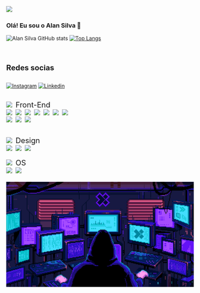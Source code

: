 <div style="display: inline-block; width: 130px;">
<img style="width:250px;" src="https://images-wixmp-ed30a86b8c4ca887773594c2.wixmp.com/f/6b40dadb-9903-4377-b45b-8fc93cec3d16/d7aa7pj-617b78e6-983a-4b32-8ef7-2c3b34a288f6.gif?token=eyJ0eXAiOiJKV1QiLCJhbGciOiJIUzI1NiJ9.eyJzdWIiOiJ1cm46YXBwOjdlMGQxODg5ODIyNjQzNzNhNWYwZDQxNWVhMGQyNmUwIiwiaXNzIjoidXJuOmFwcDo3ZTBkMTg4OTgyMjY0MzczYTVmMGQ0MTVlYTBkMjZlMCIsIm9iaiI6W1t7InBhdGgiOiJcL2ZcLzZiNDBkYWRiLTk5MDMtNDM3Ny1iNDViLThmYzkzY2VjM2QxNlwvZDdhYTdwai02MTdiNzhlNi05ODNhLTRiMzItOGVmNy0yYzNiMzRhMjg4ZjYuZ2lmIn1dXSwiYXVkIjpbInVybjpzZXJ2aWNlOmZpbGUuZG93bmxvYWQiXX0.Yuvj1lgQ3x1HnDbO0jxHdIV6wHdGXmcBgnu9cT7taeo"/>
</div>

###  Olá! Eu sou o Alan Silva 👋
<div style="display: inline-block width: 1000px" >

![Alan Silva GitHub stats](https://github-readme-stats.vercel.app/api?username=alandoscriativos&show_icons=true&theme=dracula&amp;langs_count=10&amp;layout=compact&amp;theme=react&amp;hide_border=true&amp;bg_color=0D1117&amp;title_color=ff8da4&amp;icon_color=eafaff)
[![Top Langs](https://github-readme-stats.vercel.app/api/top-langs/?username=anuraghazra&show_icons=true&theme=dracula&amp;langs_count=8&amp;layout=compact&amp;theme=react&amp;hide_border=true&amp;bg_color=0D1117&amp;title_color=ff8da4&amp;icon_color=eafaff)](https://github.com/alandoscriativos/github-readme-stats)

</div>
<div style="display: inline-block; width: 100%;"><br/>
    <h1 style="font-size: 20px;">Redes socias</h1>
</div>

[![Instagram](	https://img.shields.io/badge/Instagram-E4405F?style=for-the-badge&logo=instagram&logoColor=white)](https://www.instagram.com/alandoscriativos/)
[![Linkedin](https://img.shields.io/badge/LinkedIn-0077B5?style=for-the-badge&logo=linkedin&logoColor=white)](https://www.linkedin.com/in/alan-silva-442530204/)

<div>
<div><br/>
    <img style="width:30px; margin-right: 5px; text-decoration: none" src="https://camo.githubusercontent.com/f5128dd221dc39e229baac065fd162e0d37eba01cc5c620986868ec443f0eb63/68747470733a2f2f7374617469632e77696b69612e6e6f636f6f6b69652e6e65742f6c6f676f70656469612f696d616765732f322f32392f4d6963726f736f66745f5061696e745f4c6f676f5f253238313939382d323030312532395f253238416c7465726e61746976652532392e706e672f7265766973696f6e2f6c61746573742f7363616c652d746f2d77696474682d646f776e2f3235303f63623d3230323030383232323332363237"> <a style="text-decoration:none; font-size: 20px;">Front-End</a>
    <div style="display: flex; position: relative; width:100%">
<div style="display: inline-block; width: 600px">
    <img style="display: inline-block; margin-right: 5px"src="https://camo.githubusercontent.com/a45e830af871724261e20c06728e743099389d5db1a5614518eab84660e488f8/68747470733a2f2f696d672e736869656c64732e696f2f62616467652f48544d4c352d4533344632363f266c6f676f3d68746d6c35266c6f676f436f6c6f723d7768697465"/> 
    <img style="display: inline-block; margin-right: 5px"src="https://camo.githubusercontent.com/1b0ac17b21c4f92c8a9cf08cb05ac9dcf9ce46a070293fb6a114360cabc0cfd2/68747470733a2f2f696d672e736869656c64732e696f2f62616467652f435353332d3135373242363f266c6f676f3d63737333266c6f676f436f6c6f723d7768697465"/> 
    <img style="display: inline-block; margin-right: 5px"src="https://camo.githubusercontent.com/c84c813999c8c18aa258d69445840454605508a0ddacac7c23d739f8e2aac9ef/68747470733a2f2f696d672e736869656c64732e696f2f62616467652f536173732d4343363639393f266c6f676f3d73617373266c6f676f436f6c6f723d7768697465"/> 
     <img style="display: inline-block; margin-right: 5px"src="https://camo.githubusercontent.com/7be2168caff6f078b885cac3cacf0bdb536198a0010ba807b3165524d687b836/68747470733a2f2f696d672e736869656c64732e696f2f62616467652f4a6176615363726970742d3332333333303f266c6f676f3d6a617661736372697074266c6f676f436f6c6f723d463744463145"/> 
     <img style="display: inline-block; margin-right: 5px"src="https://camo.githubusercontent.com/eb3c927a5399788c40aac3275995a1193067f664e197de2b57140835a8aad481/68747470733a2f2f696d672e736869656c64732e696f2f62616467652f547970655363726970742d3030374143433f266c6f676f3d74797065736372697074266c6f676f436f6c6f723d7768697465"/> 
     <img style="display: inline-block; margin-right: 5px"src="https://camo.githubusercontent.com/6ed08155432e8067723016bff7259abcec0053afc8324e78b2d5081d9a24fd60/68747470733a2f2f696d672e736869656c64732e696f2f62616467652f52656163742d3230323332413f266c6f676f3d7265616374266c6f676f436f6c6f723d363144414642"/> 
     <img style="display: inline-block; margin-right: 5px"src="https://camo.githubusercontent.com/52c8261df97f0cc05fe0881a0ee6a7fce522dd4eea055eabe3e820cf2bf0411a/68747470733a2f2f696d672e736869656c64732e696f2f62616467652f52656163745f4e61746976652d3230323332413f266c6f676f3d7265616374266c6f676f436f6c6f723d363144414642"/><br/> 
     <img style="display: inline-block; margin-right: 5px"src="https://camo.githubusercontent.com/c07dda27d234641c820e8c1f19d8c7f96b80dbc0d056121d0d7df82442715762/68747470733a2f2f696d672e736869656c64732e696f2f62616467652f426f6f7473747261702d3536334437433f266c6f676f3d626f6f747374726170266c6f676f436f6c6f723d7768697465"/>
      <img style="display: inline-block; margin-right: 5px"src="https://camo.githubusercontent.com/d6a84c274a5596e2bae9a20d90026f8d06dfd7f55d9074ce93f458b7a62d7664/68747470733a2f2f696d672e736869656c64732e696f2f62616467652f5461696c77696e645f4353532d3338423241433f266c6f676f3d7461696c77696e642d637373266c6f676f436f6c6f723d7768697465"/>
      <img style="display: inline-block; margin-right: 5px"src="https://camo.githubusercontent.com/a086db88ad9910244211d76f944f9ce294aaeb416517a39dc1fe67e8294c2bc7/68747470733a2f2f696d672e736869656c64732e696f2f62616467652f5675652e6a732d3335343935453f266c6f676f3d767565646f746a73266c6f676f436f6c6f723d344643303844"/>
</div>
</div>
</div>
</div>
<br/>

<div><br/>
    <img style="width:30px; margin-right: 5px; text-decoration: none" src="https://em-content.zobj.net/thumbs/120/facebook/327/paintbrush_1f58c-fe0f.png"> <a style="text-decoration:none; font-size: 20px;">Design</a>
</div>
<div style="display: flex">
<div style="display: inline-block; width: 600px">
    <img style="display: inline-block; margin-right: 5px"src="https://aleen42.github.io/badges/src/photoshop.svg"/> 
    <img style="display: inline-block; margin-right: 5px"src="https://aleen42.github.io/badges/src/after_effects.svg"/> 
    <img style="display: inline-block; margin-right: 5px; width: 65px"src="https://img.shields.io/badge/Figma-F24E1E?style=for-the-badge&logo=figma&logoColor=white"/> 
</div>
</div>        

<div><br/>
    <img style="width:30px; margin-right: 5px; text-decoration: none" src="https://camo.githubusercontent.com/79f1160345ad6e162555346902e85721962ace244babfb8323b5c601da251d2f/68747470733a2f2f77696e393869636f6e732e616c65786d6575622e636f6d2f69636f6e732f706e672f6d735f646f732d312e706e67"> <a style="text-decoration:none; font-size: 20px;">OS</a>
</div>
<div style="display: flex">
<div style="display: inline-block; width: 600px">
    <img style="display: inline-block; margin-right: 5px"src="https://camo.githubusercontent.com/c4b28191b72f946aa9ef9568198fa296211cc43c028ffcb492af90c6dc838486/68747470733a2f2f696d672e736869656c64732e696f2f62616467652f5562756e74752d4539353432303f266c6f676f3d7562756e7475266c6f676f436f6c6f723d7768697465"/> 
    <img style="display: inline-block; margin-right: 5px; width: 65px"src="https://camo.githubusercontent.com/b18a6fc4a352d7275e15b91117475052e174714724ae2025b4526aee07041616/68747470733a2f2f696d672e736869656c64732e696f2f62616467652f57696e646f77732d3030333339393f266c6f676f3d77696e646f77732d7870266c6f676f436f6c6f723d7768697465"/> 
</div>
</div>
<div style="margin-top: 20px;">
    <img src="https://raw.githubusercontent.com/vcctm/vcctm/main/x-teambg.gif"/>
</div>    




